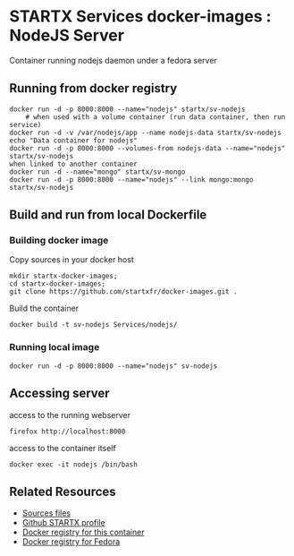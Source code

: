 # STARTX Services docker-images : NodeJS Server

Container running nodejs daemon under a fedora server

## Running from docker registry

	docker run -d -p 8000:8000 --name="nodejs" startx/sv-nodejs
        # when used with a volume container (run data container, then run service)
	docker run -d -v /var/nodejs/app --name nodejs-data startx/sv-nodejs  echo "Data container for nodejs"
	docker run -d -p 8000:8000 --volumes-from nodejs-data --name="nodejs" startx/sv-nodejs
	when linked to another container
	docker run -d --name="mongo" startx/sv-mongo
	docker run -d -p 8000:8000 --name="nodejs" --link mongo:mongo startx/sv-nodejs

## Build and run from local Dockerfile
### Building docker image
Copy sources in your docker host 

	mkdir startx-docker-images; 
	cd startx-docker-images;
	git clone https://github.com/startxfr/docker-images.git .

Build the container

	docker build -t sv-nodejs Services/nodejs/

### Running local image

	docker run -d -p 8000:8000 --name="nodejs" sv-nodejs

## Accessing server
access to the running webserver

	firefox http://localhost:8000

access to the container itself

	docker exec -it nodejs /bin/bash

## Related Resources
* [Sources files](https://github.com/startxfr/docker-images/tree/master/Services/nodejs)
* [Github STARTX profile](https://github.com/startxfr/docker-images)
* [Docker registry for this container](https://registry.hub.docker.com/u/startx/sv-nodejs/)
* [Docker registry for Fedora](https://registry.hub.docker.com/u/fedora/)